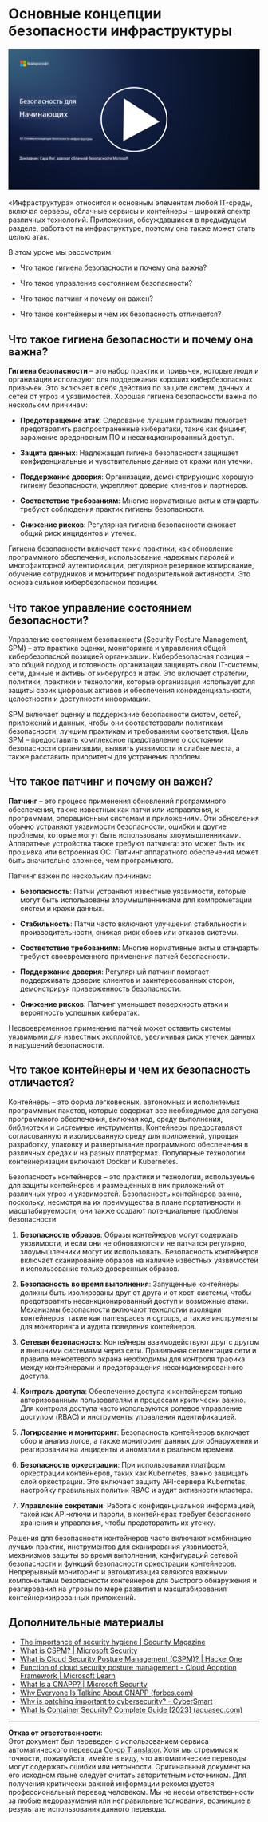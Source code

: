 <!--
CO_OP_TRANSLATOR_METADATA:
{
  "original_hash": "882ebf66a648f419bcbf680ed6aefa00",
  "translation_date": "2025-09-03T23:10:46+00:00",
  "source_file": "6.1 Infrastructure security key concepts.md",
  "language_code": "ru"
}
-->
# Основные концепции безопасности инфраструктуры

[![Смотреть видео](../../translated_images/6-1_placeholder.773c176b8b7e3560d49a8ab481a9457006c04ad3c7b3acd4a4291af6da21df7f.ru.png)](https://learn-video.azurefd.net/vod/player?id=729d969e-c8ce-4889-aaa0-e5d92658ed62)

«Инфраструктура» относится к основным элементам любой IT-среды, включая серверы, облачные сервисы и контейнеры – широкий спектр различных технологий. Приложения, обсуждавшиеся в предыдущем разделе, работают на инфраструктуре, поэтому она также может стать целью атак.

В этом уроке мы рассмотрим:

- Что такое гигиена безопасности и почему она важна?

- Что такое управление состоянием безопасности?

- Что такое патчинг и почему он важен?

- Что такое контейнеры и чем их безопасность отличается?

## Что такое гигиена безопасности и почему она важна?

**Гигиена безопасности** – это набор практик и привычек, которые люди и организации используют для поддержания хороших кибербезопасных привычек. Это включает в себя действия по защите систем, данных и сетей от угроз и уязвимостей. Хорошая гигиена безопасности важна по нескольким причинам:

- **Предотвращение атак**: Следование лучшим практикам помогает предотвратить распространенные кибератаки, такие как фишинг, заражение вредоносным ПО и несанкционированный доступ.

- **Защита данных**: Надлежащая гигиена безопасности защищает конфиденциальные и чувствительные данные от кражи или утечки.

- **Поддержание доверия**: Организации, демонстрирующие хорошую гигиену безопасности, укрепляют доверие клиентов и партнеров.

- **Соответствие требованиям**: Многие нормативные акты и стандарты требуют соблюдения практик гигиены безопасности.

- **Снижение рисков**: Регулярная гигиена безопасности снижает общий риск инцидентов и утечек.

Гигиена безопасности включает такие практики, как обновление программного обеспечения, использование надежных паролей и многофакторной аутентификации, регулярное резервное копирование, обучение сотрудников и мониторинг подозрительной активности. Это основа сильной кибербезопасной позиции.

## Что такое управление состоянием безопасности?

Управление состоянием безопасности (Security Posture Management, SPM) – это практика оценки, мониторинга и управления общей кибербезопасной позицией организации. Кибербезопасная позиция – это общий подход и готовность организации защищать свои IT-системы, сети, данные и активы от киберугроз и атак. Это включает стратегии, политики, практики и технологии, которые организация использует для защиты своих цифровых активов и обеспечения конфиденциальности, целостности и доступности информации. 

SPM включает оценку и поддержание безопасности систем, сетей, приложений и данных, чтобы они соответствовали политикам безопасности, лучшим практикам и требованиям соответствия. Цель SPM – предоставить комплексное представление о состоянии безопасности организации, выявить уязвимости и слабые места, а также расставить приоритеты для устранения проблем.

## Что такое патчинг и почему он важен?

**Патчинг** – это процесс применения обновлений программного обеспечения, также известных как патчи или исправления, к программам, операционным системам и приложениям. Эти обновления обычно устраняют уязвимости безопасности, ошибки и другие проблемы, которые могут быть использованы злоумышленниками. Аппаратные устройства также требуют патчинга: это может быть их прошивка или встроенная ОС. Патчинг аппаратного обеспечения может быть значительно сложнее, чем программного.

Патчинг важен по нескольким причинам:

- **Безопасность**: Патчи устраняют известные уязвимости, которые могут быть использованы злоумышленниками для компрометации систем и кражи данных.

- **Стабильность**: Патчи часто включают улучшения стабильности и производительности, снижая риск сбоев или отказов системы.

- **Соответствие требованиям**: Многие нормативные акты и стандарты требуют своевременного применения патчей безопасности.

- **Поддержание доверия**: Регулярный патчинг помогает поддерживать доверие клиентов и заинтересованных сторон, демонстрируя приверженность безопасности.

- **Снижение рисков**: Патчинг уменьшает поверхность атаки и вероятность успешных кибератак.

Несвоевременное применение патчей может оставить системы уязвимыми для известных эксплойтов, увеличивая риск утечек данных и нарушений безопасности.

## Что такое контейнеры и чем их безопасность отличается?

Контейнеры – это форма легковесных, автономных и исполняемых программных пакетов, которые содержат все необходимое для запуска программного обеспечения, включая код, среду выполнения, библиотеки и системные инструменты. Контейнеры предоставляют согласованную и изолированную среду для приложений, упрощая разработку, упаковку и развертывание программного обеспечения в различных средах и на разных платформах. Популярные технологии контейнеризации включают Docker и Kubernetes.

Безопасность контейнеров – это практики и технологии, используемые для защиты контейнеров и размещенных в них приложений от различных угроз и уязвимостей. Безопасность контейнеров важна, поскольку, несмотря на их преимущества в плане портативности и масштабируемости, они также создают потенциальные проблемы безопасности:

1. **Безопасность образов**: Образы контейнеров могут содержать уязвимости, и если они не обновляются и не патчатся регулярно, злоумышленники могут их использовать. Безопасность контейнеров включает сканирование образов на наличие известных уязвимостей и использование только доверенных образов.

2. **Безопасность во время выполнения**: Запущенные контейнеры должны быть изолированы друг от друга и от хост-системы, чтобы предотвратить несанкционированный доступ и возможные атаки. Механизмы безопасности включают технологии изоляции контейнеров, такие как namespaces и cgroups, а также инструменты для мониторинга и аудита поведения контейнеров.

3. **Сетевая безопасность**: Контейнеры взаимодействуют друг с другом и внешними системами через сети. Правильная сегментация сети и правила межсетевого экрана необходимы для контроля трафика между контейнерами и предотвращения несанкционированного доступа.

4. **Контроль доступа**: Обеспечение доступа к контейнерам только авторизованным пользователям и процессам критически важно. Для контроля доступа часто используются ролевое управление доступом (RBAC) и инструменты управления идентификацией.

5. **Логирование и мониторинг**: Безопасность контейнеров включает сбор и анализ логов, а также мониторинг данных для обнаружения и реагирования на инциденты и аномалии в реальном времени.

6. **Безопасность оркестрации**: При использовании платформ оркестрации контейнеров, таких как Kubernetes, важно защищать слой оркестрации. Это включает защиту API-сервера Kubernetes, настройку правильных политик RBAC и аудит активности кластера.

7. **Управление секретами**: Работа с конфиденциальной информацией, такой как API-ключи и пароли, в контейнерах требует безопасного хранения и управления, чтобы предотвратить их утечку.

Решения для безопасности контейнеров часто включают комбинацию лучших практик, инструментов для сканирования уязвимостей, механизмов защиты во время выполнения, конфигураций сетевой безопасности и функций безопасности оркестрации контейнеров. Непрерывный мониторинг и автоматизация являются важными компонентами безопасности контейнеров для быстрого обнаружения и реагирования на угрозы по мере развития и масштабирования контейнеризированных приложений.

## Дополнительные материалы

- [The importance of security hygiene | Security Magazine](https://www.securitymagazine.com/articles/99510-the-importance-of-security-hygiene)
- [What is CSPM? | Microsoft Security](https://www.microsoft.com/security/business/security-101/what-is-cspm?WT.mc_id=academic-96948-sayoung)
- [What is Cloud Security Posture Management (CSPM)? | HackerOne](https://www.hackerone.com/knowledge-center/what-cloud-security-posture-management)
- [Function of cloud security posture management - Cloud Adoption Framework | Microsoft Learn](https://learn.microsoft.com/azure/cloud-adoption-framework/organize/cloud-security-posture-management?WT.mc_id=academic-96948-sayoung)
- [What Is a CNAPP? | Microsoft Security](https://www.microsoft.com/security/business/security-101/what-is-cnapp)
- [Why Everyone Is Talking About CNAPP (forbes.com)](https://www.forbes.com/sites/forbestechcouncil/2021/12/10/why-everyone-is-talking-about-cnapp/?sh=567275ca1549)
- [Why is patching important to cybersecurity? - CyberSmart](https://cybersmart.co.uk/blog/why-is-patching-important-to-cybersecurity/)
- [What Is Container Security? Complete Guide [2023] (aquasec.com)](https://www.aquasec.com/cloud-native-academy/container-security/container-security/)

---

**Отказ от ответственности**:  
Этот документ был переведен с использованием сервиса автоматического перевода [Co-op Translator](https://github.com/Azure/co-op-translator). Хотя мы стремимся к точности, пожалуйста, имейте в виду, что автоматические переводы могут содержать ошибки или неточности. Оригинальный документ на его исходном языке следует считать авторитетным источником. Для получения критически важной информации рекомендуется профессиональный перевод человеком. Мы не несем ответственности за любые недоразумения или неправильные толкования, возникшие в результате использования данного перевода.